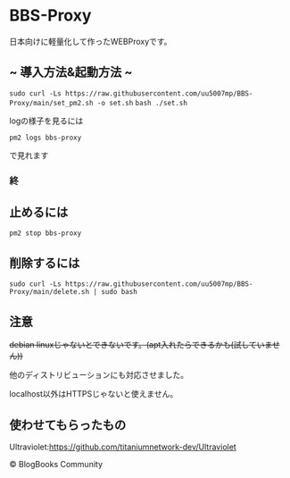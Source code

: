 # BBS-Proxy
日本向けに軽量化して作ったWEBProxyです。
## ~ 導入方法&起動方法 ~

```sudo curl -Ls https://raw.githubusercontent.com/uu5007mp/BBS-Proxy/main/set_pm2.sh -o set.sh```
```bash ./set.sh```

logの様子を見るには 

```pm2 logs bbs-proxy```

で見れます
### 終
## 止めるには
```pm2 stop bbs-proxy```
## 削除するには
```sudo curl -Ls https://raw.githubusercontent.com/uu5007mp/BBS-Proxy/main/delete.sh | sudo bash```
## 注意
~~debian linuxじゃないとできないです。(apt入れたらできるかも(試していません))~~

他のディストリビューションにも対応させました。

localhost以外はHTTPSじゃないと使えません。
## 使わせてもらったもの
Ultraviolet:https://github.com/titaniumnetwork-dev/Ultraviolet

© BlogBooks Community
